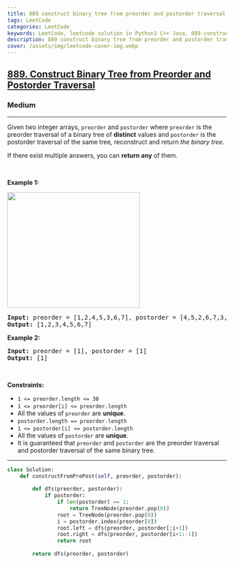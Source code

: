 ```yaml
---
title: 889 construct binary tree from preorder and postorder traversal
tags: LeetCode
categories: LeetCode
keywords: LeetCode, leetcode solution in Python3 C++ Java, 889-construct-binary-tree-from-preorder-and-postorder-traversal solution
description: 889 construct binary tree from preorder and postorder traversal LeetCode Solution Explained
cover: /assets/img/leetcode-cover-img.webp
---
```





<h2><a href="https://leetcode.com/problems/construct-binary-tree-from-preorder-and-postorder-traversal/">889. Construct Binary Tree from Preorder and Postorder Traversal</a></h2><h3>Medium</h3><hr><div><p>Given two integer arrays, <code>preorder</code> and <code>postorder</code> where <code>preorder</code> is the preorder traversal of a binary tree of <strong>distinct</strong> values and <code>postorder</code> is the postorder traversal of the same tree, reconstruct and return <em>the binary tree</em>.</p>

<p>If there exist multiple answers, you can <strong>return any</strong> of them.</p>

<p>&nbsp;</p>
<p><strong>Example 1:</strong></p>
<img alt="" src="https://assets.leetcode.com/uploads/2021/07/24/lc-prepost.jpg" style="width: 304px; height: 265px;">
<pre><strong>Input:</strong> preorder = [1,2,4,5,3,6,7], postorder = [4,5,2,6,7,3,1]
<strong>Output:</strong> [1,2,3,4,5,6,7]
</pre>

<p><strong>Example 2:</strong></p>

<pre><strong>Input:</strong> preorder = [1], postorder = [1]
<strong>Output:</strong> [1]
</pre>

<p>&nbsp;</p>
<p><strong>Constraints:</strong></p>

<ul>
	<li><code>1 &lt;= preorder.length &lt;= 30</code></li>
	<li><code>1 &lt;= preorder[i] &lt;= preorder.length</code></li>
	<li>All the values of <code>preorder</code> are <strong>unique</strong>.</li>
	<li><code>postorder.length == preorder.length</code></li>
	<li><code>1 &lt;= postorder[i] &lt;= postorder.length</code></li>
	<li>All the values of <code>postorder</code> are <strong>unique</strong>.</li>
	<li>It is guaranteed that <code>preorder</code> and <code>postorder</code> are the preorder traversal and postorder traversal of the same binary tree.</li>
</ul>
</div>

---




```python
class Solution:
    def constructFromPrePost(self, preorder, postorder):
        
        def dfs(preorder, postorder):
            if postorder:
                if len(postorder) == 1:
                    return TreeNode(preorder.pop(0))
                root = TreeNode(preorder.pop(0))
                i = postorder.index(preorder[0])
                root.left = dfs(preorder, postorder[:i+1])
                root.right = dfs(preorder, postorder[i+1:-1])
                return root
        
        return dfs(preorder, postorder)
    
```
